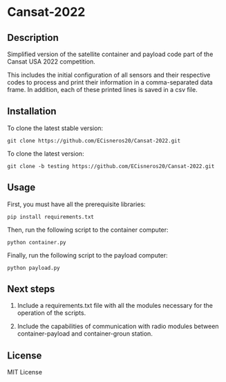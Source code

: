 # Cansat-2022

## Description

Simplified version of the satellite container and payload code part of the Cansat USA 2022 competition.

This includes the initial configuration of all sensors and their respective codes to process and print their information in a comma-separated data frame. In addition, each of these printed lines is saved in a csv file.

## Installation

To clone the latest stable version:

	git clone https://github.com/ECisneros20/Cansat-2022.git

To clone the latest version:

	git clone -b testing https://github.com/ECisneros20/Cansat-2022.git

## Usage

First, you must have all the prerequisite libraries:

	pip install requirements.txt

Then, run the following script to the container computer:

	python container.py

Finally, run the following script to the payload computer:

	python payload.py

## Next steps

1. Include a requirements.txt file with all the modules necessary for the operation of the scripts.

2. Include the capabilities of communication with radio modules between container-payload and container-groun station.

## License

MIT License
